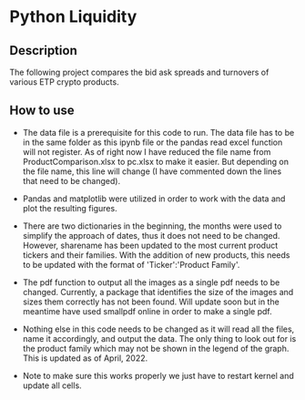 # Python Liquidity
## Description
The following project compares the bid ask spreads and turnovers of various ETP crypto products. 
## How to use
- The data file is a prerequisite for this code to run. The data file has to be in the same folder as this ipynb file or the pandas read excel function will not register. As of right now I have reduced the file name from ProductComparison.xlsx to pc.xlsx to make it easier. But depending on the file name, this line will change (I have commented down the lines that need to be changed).

 - Pandas and matplotlib were utilized in order to work with the data and plot the resulting figures.

 - There are two dictionaries in the beginning, the months were used to simplify the approach of dates, thus it does not need to be changed. However, sharename has been updated to the most current product tickers and their families. With the addition of new products, this needs to be updated with the format of 'Ticker':'Product Family'. 

 - The pdf function to output all the images as a single pdf needs to be changed. Currently, a package that identifies the size of the images and sizes them correctly has not been found. Will update soon but in the meantime have used smallpdf online in order to make a single pdf. 

 - Nothing else in this code needs to be changed as it will read all the files, name it accordingly, and output the data. The only thing to look out for is the product family which may not be shown in the legend of the graph. This is updated as of April, 2022. 
 
 * Note to make sure this works properly we just have to restart kernel and update all cells. 
